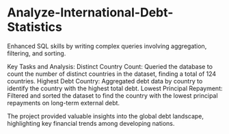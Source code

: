 # Analyze-International-Debt-Statistics
Enhanced SQL skills by writing complex queries involving aggregation, filtering, and sorting.

Key Tasks and Analysis:
 Distinct Country Count: Queried the database to count the number of distinct countries in the dataset, finding a total of 124 countries.
 Highest Debt Country: Aggregated debt data by country to identify the country with the highest total debt.
 Lowest Principal Repayment: Filtered and sorted the dataset to find the country with the lowest principal repayments on long-term external debt.

The project provided valuable insights into the global debt landscape, highlighting key financial trends among developing nations.
